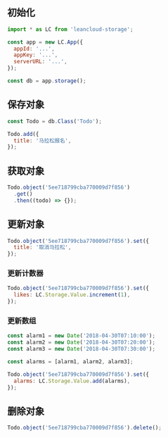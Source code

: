 ## 初始化

```js
import * as LC from 'leancloud-storage';

const app = new LC.App({
  appId: '...',
  appKey: '...',
  serverURL: '...',
});

const db = app.storage();
```

## 保存对象

```js
const Todo = db.Class('Todo');

Todo.add({
  title: '马拉松报名',
});
```

## 获取对象

```js
Todo.object('5ee718799cba770009d7f856')
  .get()
  .then((todo) => {});
```

## 更新对象

```js
Todo.object('5ee718799cba770009d7f856').set({
  title: '取消马拉松',
});
```

### 更新计数器

```js
Todo.object('5ee718799cba770009d7f856').set({
  likes: LC.Storage.Value.increment(1),
});
```

### 更新数组

```js
const alarm1 = new Date('2018-04-30T07:10:00');
const alarm2 = new Date('2018-04-30T07:20:00');
const alarm3 = new Date('2018-04-30T07:30:00');

const alarms = [alarm1, alarm2, alarm3];

Todo.object('5ee718799cba770009d7f856').set({
  alarms: LC.Storage.Value.add(alarms),
});
```

## 删除对象

```js
Todo.object('5ee718799cba770009d7f856').delete();
```
